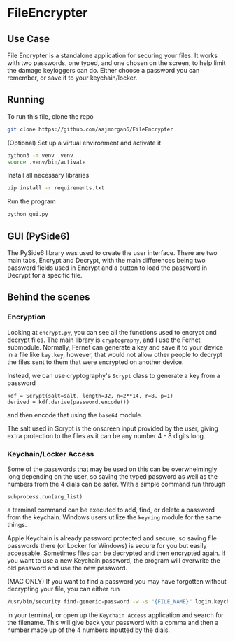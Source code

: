 # FileEncrypter

## Use Case
File Encrypter is a standalone application for securing your files. It works with two passwords, one typed, and one chosen on the screen, to help limit the damage keyloggers can do. Either choose a password you can remember, or save it to your keychain/locker.

## Running

To run this file, clone the repo
```bash
git clone https://github.com/aajmorgan6/FileEncrypter
```

(Optional) Set up a virtual environment and activate it
```bash
python3 -m venv .venv
source .venv/bin/activate
```

Install all necessary libraries
```bash
pip install -r requirements.txt
```

Run the program
```bash
python gui.py
```

## GUI (PySide6)
The PySide6 library was used to create the user interface. There are two main tabs, Encrypt and Decrypt, with the main differences being two password fields used in Encrypt and a button to load the password in Decrypt for a specific file. 

## Behind the scenes

### Encryption
Looking at `encrypt.py`, you can see all the functions used to encrypt and decrypt files. The main library is `cryptography`, and I use the Fernet submodule. Normally, Fernet can generate a key and save it to your device in a file like `key.key`, however, that would not allow other people to decrypt the files sent to them that were encrypted on another device.

Instead, we can use cryptography's `Scrypt` class to generate a key from a password
```python3
kdf = Scrypt(salt=salt, length=32, n=2**14, r=8, p=1)
derived = kdf.derive(password.encode())
```
and then encode that using the `base64` module.

The salt used in Scrypt is the onscreen input provided by the user, giving extra protection to the files as it can be any number 4 - 8 digits long.

### Keychain/Locker Access

Some of the passwords that may be used on this can be overwhelmingly long depending on the user, so saving the typed password as well as the numbers from the 4 dials can be safer.
With a simple command run through 
```python3 
subprocess.run(arg_list)
```
a terminal command can be executed to add, find, or delete a password from the keychain. Windows users utilize the `keyring` module for the same things.

Apple Keychain is already password protected and secure, so saving file passwords there (or Locker for Windows) is secure for you but easily accessable. 
Sometimes files can be decrypted and then encrypted again. If you want to use a new Keychain password, the program will overwrite the old password and use the new password.

(MAC ONLY) If you want to find a password you may have forgotten without decrypting your file, you can either run 
```bash
/usr/bin/security find-generic-password -w -s "{FILE_NAME}" login.keychain-db
```
in your terminal, or open up the `Keychain Access` application and search for the filename. This will give back your password with a comma and then a number made up of the 4 numbers inputted by the dials.
